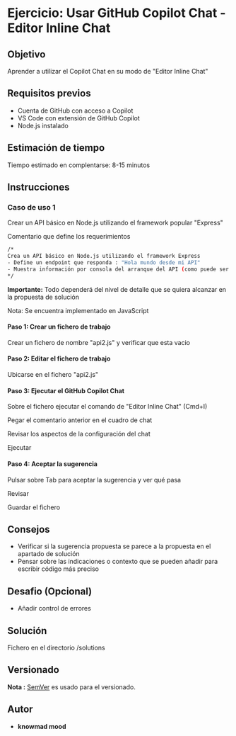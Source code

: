 # Ejercicio: Usar GitHub Copilot Chat - Editor Inline Chat

## Objetivo

Aprender a utilizar el Copilot Chat en su modo de "Editor Inline Chat"

## Requisitos previos

- Cuenta de GitHub con acceso a Copilot
- VS Code con extensión de GitHub Copilot
- Node.js instalado

## Estimación de tiempo

Tiempo estimado en complentarse: 8-15 minutos

## Instrucciones

### Caso de uso 1

Crear un API básico en Node.js utilizando el framework popular "Express"

Comentario que define los requerimientos

```bash
/*
Crea un API básico en Node.js utilizando el framework Express
- Define un endpoint que responda : "Hola mundo desde mi API"
- Muestra información por consola del arranque del API (como puede ser el puerto)
*/
```

**Importante:** Todo dependerá del nivel de detalle que se quiera alcanzar en la propuesta de solución

Nota: Se encuentra implementado en JavaScript

#### Paso 1: Crear un fichero de trabajo

Crear un fichero de nombre "api2.js" y verificar que esta vacio

#### Paso 2: Editar el fichero de trabajo

Ubicarse en el fichero "api2.js"

#### Paso 3: Ejecutar el GitHub Copilot Chat

Sobre el fichero ejecutar el comando de "Editor Inline Chat" (Cmd+I)

Pegar el comentario anterior en el cuadro de chat

Revisar los aspectos de la configuración del chat

Ejecutar

#### Paso 4: Aceptar la sugerencia

Pulsar sobre Tab para aceptar la sugerencia y ver qué pasa

Revisar

Guardar el fichero

## Consejos

- Verificar si la sugerencia propuesta se parece a la propuesta en el apartado de solución
- Pensar sobre las indicaciones o contexto que se pueden añadir para escribir código más preciso

## Desafio (Opcional)

- Añadir control de errores

## Solución

Fichero en el directorio /solutions

## Versionado

**Nota :** [SemVer](http://semver.org/) es usado para el versionado.

## Autor

* **knowmad mood**